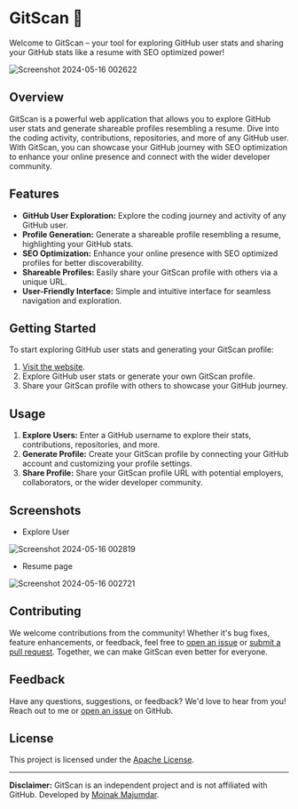 # GitScan 🚀

Welcome to GitScan – your tool for exploring GitHub user stats and sharing your GitHub stats like a resume with SEO optimized power!

![Screenshot 2024-05-16 002622](https://github.com/Moinak-Majumdar/GitScan/assets/99950805/251252e4-d6c4-42aa-ba45-3d406f71c137)


## Overview

GitScan is a powerful web application that allows you to explore GitHub user stats and generate shareable profiles resembling a resume. Dive into the coding activity, contributions, repositories, and more of any GitHub user. With GitScan, you can showcase your GitHub journey with SEO optimization to enhance your online presence and connect with the wider developer community.

## Features

- **GitHub User Exploration:** Explore the coding journey and activity of any GitHub user.
- **Profile Generation:** Generate a shareable profile resembling a resume, highlighting your GitHub stats.
- **SEO Optimization:** Enhance your online presence with SEO optimized profiles for better discoverability.
- **Shareable Profiles:** Easily share your GitScan profile with others via a unique URL.
- **User-Friendly Interface:** Simple and intuitive interface for seamless navigation and exploration.

## Getting Started

To start exploring GitHub user stats and generating your GitScan profile:
1. [Visit the website](https://gitscan.vercel.app).
2. Explore GitHub user stats or generate your own GitScan profile.
3. Share your GitScan profile with others to showcase your GitHub journey.

## Usage

1. **Explore Users:** Enter a GitHub username to explore their stats, contributions, repositories, and more.
2. **Generate Profile:** Create your GitScan profile by connecting your GitHub account and customizing your profile settings.
3. **Share Profile:** Share your GitScan profile URL with potential employers, collaborators, or the wider developer community.

## Screenshots
- Explore User

![Screenshot 2024-05-16 002819](https://github.com/Moinak-Majumdar/GitScan/assets/99950805/b6ab7fdf-597a-4548-96a1-b3a53725a0b2)
- Resume page

![Screenshot 2024-05-16 002721](https://github.com/Moinak-Majumdar/GitScan/assets/99950805/3410b7d7-1d26-4a93-89a1-8a86c7862ef6)

## Contributing

We welcome contributions from the community! Whether it's bug fixes, feature enhancements, or feedback, feel free to [open an issue](https://github.com/Moinak-Majumdar/GitScan/issues) or [submit a pull request](https://github.com/Moinak-Majumdar/GitScan/pulls). Together, we can make GitScan even better for everyone.

## Feedback

Have any questions, suggestions, or feedback? We'd love to hear from you! Reach out to me or [open an issue](link_to_issues) on GitHub.

## License

This project is licensed under the [Apache License](./LICENSE.txt).

---

**Disclaimer:** GitScan is an independent project and is not affiliated with GitHub. Developed by [Moinak Majumdar](https://moinak05.vercel.app).
